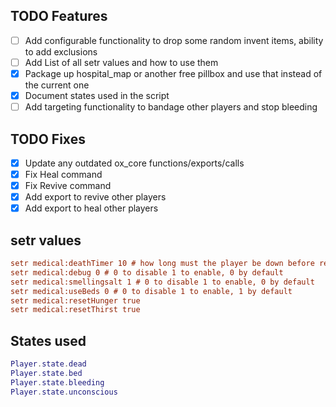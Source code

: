 <!-- add configurable functionality to drop some random invent items, ability to add exclusions -->

## TODO Features


- [ ] Add configurable functionality to drop some random invent items, ability to add exclusions
- [ ] Add List of all setr values and how to use them
- [x] Package up hospital_map or another free pillbox and use that instead of the current one
- [x] Document states used in the script
- [ ] Add targeting functionality to bandage other players and stop bleeding

## TODO Fixes
- [x] Update any outdated ox_core functions/exports/calls
- [x] Fix Heal command
- [x] Fix Revive command
- [x] Add export to revive other players
- [x] Add export to heal other players

## setr values

```cfg
setr medical:deathTimer 10 # how long must the player be down before respawning (in seconds), 180 by default
setr medical:debug 0 # 0 to disable 1 to enable, 0 by default
setr medical:smellingsalt 1 # 0 to disable 1 to enable, 0 by default
setr medical:useBeds 0 # 0 to disable 1 to enable, 1 by default
setr medical:resetHunger true
setr medical:resetThirst true
```

## States used

```lua
Player.state.dead
Player.state.bed
Player.state.bleeding
Player.state.unconscious

```
